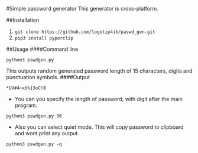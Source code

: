 #Simple password generator
This generator is cross-platform.

##Installation
1. ```git clone https://github.com/logotip4ik/paswd_gen.git```
2. ```pip3 install pyperclip```

##Usage
####Command line
```
python3 pswdgen.py
```
This outputs random generated password length of 15 characters, digits and punctuation symbols.
####Output
```
*UV#4~xb%]3oC!8
```
* You can you specify the length of password, with digit after the main program.
```
python3 pswdgen.py 36
```
* Also you can select quiet mode. This will copy password to clipboard and wont print any output.
```
python3 pswdgen.py -q
```